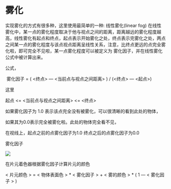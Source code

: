 # 雾化

实现雾化的方式有很多种，这里使用最简单的一种: 线性雾化(linear fog) 在线性雾化中，某一点的雾化程度取决于他与视点之间的距离，距离越远的雾化程度越高，线性雾化有起点和终点，起点表示开始雾化之处，终点表示完雾化之处，两点之间某一点的雾化程度与该点视点距离呈线性关系，注意，比终点更远的点完全雾化啦，即可完全不见啦，某一点雾化程度可以被定义为 雾化因子，并在线性雾化公式中被计算出来。

公式，

​    雾化因子 = (  <终点>  — <当前点与视点之间距离> )  / (<终点> — <起点>)

这里

   起点  <=  <当前点与视点之间距离> <= <终点>



如果雾化因子为 1.0  表示该点完全没有被雾化，可以很清晰的看到此处的物体，

如果其为0.0表示完全被雾化啦。此处的物体完全看不见，

在视线上，起点之前的点雾化因子为1.0 终点之后的点雾化因子为0.0

雾化因子

<img src="./images/1.png" />

在片元着色器根据雾化因子计算片元的颜色

< 片元颜色 > = < 物体表面色 > * < 雾化因子 > + < 雾的颜色 > * ( 1 — < 雾化因子 > )